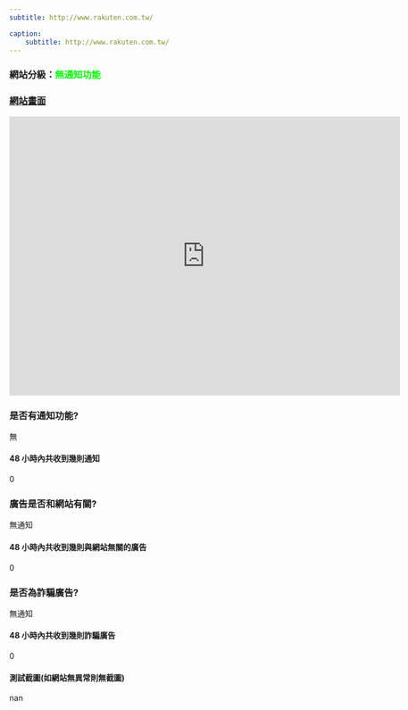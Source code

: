 ```yaml
---
subtitle: http://www.rakuten.com.tw/

caption:
	subtitle: http://www.rakuten.com.tw/
---
```


<h3>網站分級：<font color="#00FF00">無通知功能</font></h3>

### [網站畫面](http://www.rakuten.com.tw/)
<embed src="https://web.archive.org/web/http://www.rakuten.com.tw/" style="width:700px; height: 500px;">

### 是否有通知功能?
無

#### 48 小時內共收到幾則通知
0

### 廣告是否和網站有關?
無通知

#### 48 小時內共收到幾則與網站無關的廣告
0

### 是否為詐騙廣告?
無通知

#### 48 小時內共收到幾則詐騙廣告
0

#### 測試截圖(如網站無異常則無截圖)
nan


